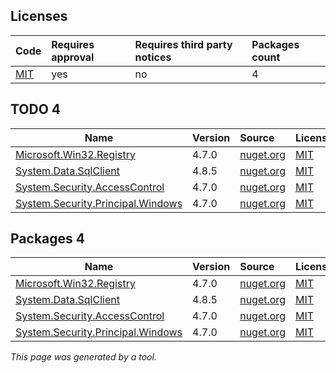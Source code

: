 Licenses
--------
	
|Code|Requires approval|Requires third party notices|Packages count|
|----------|:----|:----|:----|
|[MIT](licenses/mit)|yes|no|4|

TODO 4
--------

|Name|Version|Source|License|Used by|
|----------|:----|:----|:----|:----|
|[Microsoft.Win32.Registry](packages/nuget.org/microsoft.win32.registry/4.7.0)|4.7.0|[nuget.org](https://www.nuget.org/packages/Microsoft.Win32.Registry/4.7.0)|[MIT](licenses/mit)|MusteriKayitUygulamasi|
|[System.Data.SqlClient](packages/nuget.org/system.data.sqlclient/4.8.5)|4.8.5|[nuget.org](https://www.nuget.org/packages/System.Data.SqlClient/4.8.5)|[MIT](licenses/mit)|MusteriKayitUygulamasi|
|[System.Security.AccessControl](packages/nuget.org/system.security.accesscontrol/4.7.0)|4.7.0|[nuget.org](https://www.nuget.org/packages/System.Security.AccessControl/4.7.0)|[MIT](licenses/mit)|MusteriKayitUygulamasi|
|[System.Security.Principal.Windows](packages/nuget.org/system.security.principal.windows/4.7.0)|4.7.0|[nuget.org](https://www.nuget.org/packages/System.Security.Principal.Windows/4.7.0)|[MIT](licenses/mit)|MusteriKayitUygulamasi|


Packages 4
--------

|Name|Version|Source|License|Used by|
|----------|:----|:----|:----|:----|
|[Microsoft.Win32.Registry](packages/nuget.org/microsoft.win32.registry/4.7.0)|4.7.0|[nuget.org](https://www.nuget.org/packages/Microsoft.Win32.Registry/4.7.0)|[MIT](licenses/mit)|MusteriKayitUygulamasi|
|[System.Data.SqlClient](packages/nuget.org/system.data.sqlclient/4.8.5)|4.8.5|[nuget.org](https://www.nuget.org/packages/System.Data.SqlClient/4.8.5)|[MIT](licenses/mit)|MusteriKayitUygulamasi|
|[System.Security.AccessControl](packages/nuget.org/system.security.accesscontrol/4.7.0)|4.7.0|[nuget.org](https://www.nuget.org/packages/System.Security.AccessControl/4.7.0)|[MIT](licenses/mit)|MusteriKayitUygulamasi|
|[System.Security.Principal.Windows](packages/nuget.org/system.security.principal.windows/4.7.0)|4.7.0|[nuget.org](https://www.nuget.org/packages/System.Security.Principal.Windows/4.7.0)|[MIT](licenses/mit)|MusteriKayitUygulamasi|

*This page was generated by a tool.*
